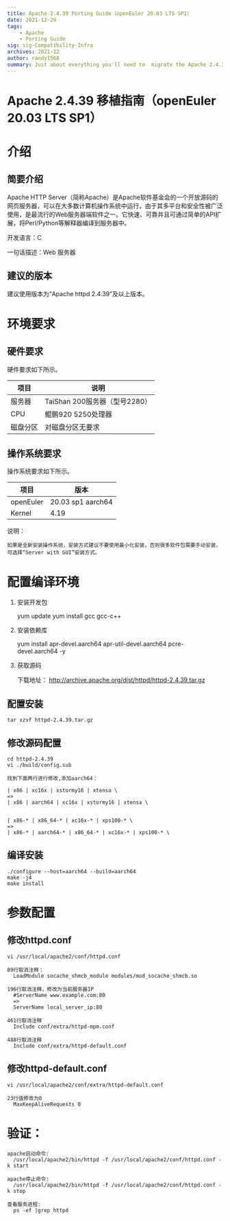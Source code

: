 ```yaml
---
title: Apache 2.4.39 Porting Guide（openEuler 20.03 LTS SP1）
date: 2021-12-29
tags: 
    - Apache
    - Porting Guide
sig: sig-Compatibility-Infra
archives: 2021-12
author: randy1568
summary: Just about everything you'll need to  migrate the Apache 2.4.39
---
```


# Apache 2.4.39 移植指南（openEuler 20.03 LTS SP1）

# 介绍

## 简要介绍

Apache HTTP Server（简称Apache）是Apache软件基金会的一个开放源码的网页服务器，可以在大多数计算机操作系统中运行，由于其多平台和安全性被广泛使用，是最流行的Web服务器端软件之一。它快速、可靠并且可通过简单的API扩展，将Perl/Python等解释器编译到服务器中。

开发语言：C

一句话描述：Web 服务器

## 建议的版本

建议使用版本为“Apache httpd 2.4.39”及以上版本。

# 环境要求

## 硬件要求

硬件要求如下所示。

项目 | 说明
----- | -----
服务器 | TaiShan 200服务器（型号2280）
CPU | 鲲鹏920 5250处理器
磁盘分区 | 对磁盘分区无要求

## 操作系统要求

操作系统要求如下所示。

项目 | 版本
----- | -----
openEuler | 20.03 sp1 aarch64
Kernel | 4.19

说明：

    如果是全新安装操作系统，安装方式建议不要使用最小化安装，否则很多软件包需要手动安装，可选择“Server with GUI”安装方式。

# 配置编译环境

1. 安装开发包

	yum update
	yum install gcc gcc-c++

2. 安装依赖库

	yum install apr-devel.aarch64 apr-util-devel.aarch64 pcre-devel.aarch64 -y

3. 获取源码

	下载地址： http://archive.apache.org/dist/httpd/httpd-2.4.39.tar.gz

## 配置安装

	tar xzvf httpd-2.4.39.tar.gz

## 修改源码配置

	cd httpd-2.4.39
	vi ./build/config.sub
	
	找到下面两行进行修改,添加aarch64：
	
	| x86 | xc16x | xstormy16 | xtensa \
	=>
	| x86 | aarch64 | xc16x | xstormy16 | xtensa \


	| x86-* | x86_64-* | xc16x-* | xps100-* \
	=>
	| x86-* | aarch64-* | x86_64-* | xc16x-* | xps100-* \

## 编译安装

	./configure --host=aarch64 --build=aarch64
	make -j4
	make install

# 参数配置

## 修改httpd.conf

	vi /usr/local/apache2/conf/httpd.conf
	
	89行取消注释：
	  LoadModule socache_shmcb_module modules/mod_socache_shmcb.so
	
	196行取消注释，修改为当前服务器IP 
	  #ServerName www.example.com:80
	  =>
	  ServerName local_server_ip:80
	
	461行取消注释
	  Include conf/extra/httpd-mpm.conf
	
	488行取消注释
	  Include conf/extra/httpd-default.conf

## 修改httpd-default.conf

	vi /usr/local/apache2/conf/extra/httpd-default.conf
	
	23行值修改为0
	  MaxKeepAliveRequests 0

# 验证：

	apache启动命令:
	  /usr/local/apache2/bin/httpd -f /usr/local/apache2/conf/httpd.conf -k start
	
	apache停止命令:
	  /usr/local/apache2/bin/httpd -f /usr/local/apache2/conf/httpd.conf -k stop
	
	查看服务进程:
	  ps -ef |grep httpd

